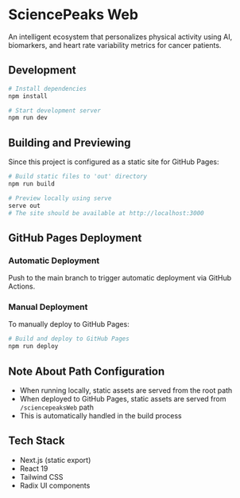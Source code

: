 # SciencePeaks Web

An intelligent ecosystem that personalizes physical activity using AI, biomarkers, and heart rate variability metrics for cancer patients.

## Development

```bash
# Install dependencies
npm install

# Start development server
npm run dev
```

## Building and Previewing

Since this project is configured as a static site for GitHub Pages:

```bash
# Build static files to 'out' directory
npm run build

# Preview locally using serve
serve out
# The site should be available at http://localhost:3000
```

## GitHub Pages Deployment

### Automatic Deployment

Push to the main branch to trigger automatic deployment via GitHub Actions.

### Manual Deployment

To manually deploy to GitHub Pages:

```bash
# Build and deploy to GitHub Pages
npm run deploy
```

## Note About Path Configuration

- When running locally, static assets are served from the root path
- When deployed to GitHub Pages, static assets are served from `/sciencepeaksWeb` path
- This is automatically handled in the build process

## Tech Stack

- Next.js (static export)
- React 19
- Tailwind CSS
- Radix UI components 